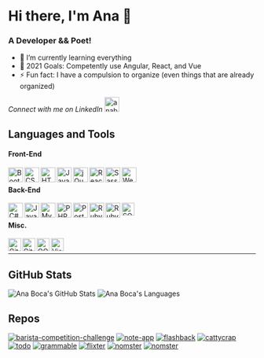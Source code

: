 # Hi there, I'm Ana 👋

### A Developer && Poet!

- 🌱 I’m currently learning everything
- 🥅 2021 Goals: Competently use Angular, React, and Vue
- ⚡ Fun fact: I have a compulsion to organize (even things that are already organized)

_Connect with me on LinkedIn_ [<img style="vlign:middle" alt="anaboca | LinkedIn" width="30px" src="https://cdn.iconscout.com/icon/free/png-512/linkedin-42-151143.png" />][linkedin]

## Languages and Tools

#### Front-End

<img align="left" alt="Bootstrap" width="30px" src="https://cdn.iconscout.com/icon/free/png-512/bootstrap-226077.png" />
<img align="left" alt="CSS3" width="30px" src="https://cdn.iconscout.com/icon/free/png-512/css3-9-1175237.png" />
<img align="left" alt="HTML5" width="30px" src="https://cdn.iconscout.com/icon/free/png-512/html5-10-569380.png" />
<img align="left" alt="JavaScript" width="30px" src="https://cdn.iconscout.com/icon/free/png-512/javascript-24-1174950.png" />
<img align="left" alt="jQuery" width="30px" src="https://cdn.iconscout.com/icon/free/png-512/jquery-10-1175155.png" />
<img align="left" alt="React" width="30px" src="https://cdn.iconscout.com/icon/free/png-512/react-4-1175110.png" />
<img align="left" alt="Sass" width="30px" src="https://cdn.iconscout.com/icon/free/png-256/sass-226054.png" />
<img align="left" alt="Webpack" width="30px" src="https://cdn.iconscout.com/icon/free/png-512/webpack-3-1174982.png" /><br />

#### Back-End

<img align="left" alt="C#" width="30px" src="https://cdn.iconscout.com/icon/free/png-512/csharp-1-1175241.png" />
<img align="left" alt="Java" width="30px" src="https://cdn.iconscout.com/icon/free/png-256/java-58-1174951.png" />
<img align="left" alt="MySQL" width="30px" src="https://cdn.iconscout.com/icon/free/png-512/mysql-19-1174939.png" />
<img align="left" alt="PHP" width="30px" src="https://cdn.iconscout.com/icon/free/png-256/php-99-1175127.png" />
<img align="left" alt="PostgreSQL" width="30px" src="https://cdn.iconscout.com/icon/free/png-512/postgresql-5-569524.png" />
<img align="left" alt="Ruby" width="30px" src="https://cdn.iconscout.com/icon/free/png-256/ruby-46-1175101.png" />
<img align="left" alt="Ruby on Rails" width="30px" src="https://cdn.iconscout.com/icon/free/png-512/rails-2-1175112.png" />
<img align="left" alt="SQL" width="26px" src="https://cdn.iconscout.com/icon/free/png-512/sql-29-1127899.png" /><br />

#### Misc.

<img align="left" alt="Git" width="26px" src="https://cdn.iconscout.com/icon/free/png-256/git-225996.png" />
<img align="left" alt="GitHub" width="26px" src="https://cdn.iconscout.com/icon/free/png-256/github-2506802-2100702.png" />
<img align="left" alt="OOP" width="26px" src="https://miro.medium.com/max/300/0*goJuBKoyL-zZX4RB.png" />
<img align="left" alt="Visual Studio Code" width="26px" src="https://cdn.iconscout.com/icon/free/png-512/visual-studio-code-1868941-1583105.png" /><br />

---

## GitHub Stats

![Ana Boca's GitHub Stats](https://github-readme-stats.vercel.app/api?username=AnaBoca&show_icons=true&theme=chartreuse-dark&count_private=true&include_all_commits=true)
![Ana Boca's Languages](https://github-readme-stats.vercel.app/api/top-langs/?username=AnaBoca&layout=compact&theme=chartreuse-dark&hide=ruby,coffeescript)

## Repos

[![barista-competition-challenge](https://github-readme-stats.vercel.app/api/pin/?username=AnaBoca&repo=barista-competition-challenge&theme=yeblu)](https://github.com/AnaBoca/barista-competition-challenge)
[![note-app](https://github-readme-stats.vercel.app/api/pin/?username=AnaBoca&repo=note-app&theme=yeblu)](https://github.com/AnaBoca/note-app)
[![flashback](https://github-readme-stats.vercel.app/api/pin/?username=AnaBoca&repo=flashback&theme=yeblu)](https://github.com/AnaBoca/flashback)
[![cattycrap](https://github-readme-stats.vercel.app/api/pin/?username=AnaBoca&repo=cattycrap&theme=yeblu)](https://github.com/AnaBoca/cattycrap)
[![todo](https://github-readme-stats.vercel.app/api/pin/?username=AnaBoca&repo=todo&theme=yeblu)](https://github.com/AnaBoca/todo)
[![grammable](https://github-readme-stats.vercel.app/api/pin/?username=AnaBoca&repo=grammable&theme=yeblu)](https://github.com/AnaBoca/grammable)
[![flixter](https://github-readme-stats.vercel.app/api/pin/?username=AnaBoca&repo=flixter&theme=yeblu)](https://github.com/AnaBoca/flixter)
[![nomster](https://github-readme-stats.vercel.app/api/pin/?username=AnaBoca&repo=nomster&theme=yeblu)](https://github.com/AnaBoca/nomster)
[![nomster](https://github-readme-stats.vercel.app/api/pin/?username=AnaBoca&repo=splurty&theme=yeblu)](https://github.com/AnaBoca/splurty)

[linkedin]: https://www.linkedin.com/in/anaboca/
